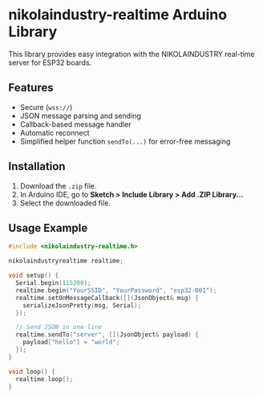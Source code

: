 # nikolaindustry-realtime Arduino Library

This library provides easy integration with the NIKOLAINDUSTRY real-time server for ESP32 boards.

## Features
- Secure (`wss://`)
- JSON message parsing and sending
- Callback-based message handler
- Automatic reconnect
- Simplified helper function `sendTo(...)` for error-free messaging

## Installation
1. Download the `.zip` file.
2. In Arduino IDE, go to **Sketch > Include Library > Add .ZIP Library...**
3. Select the downloaded file.

## Usage Example
```cpp
#include <nikolaindustry-realtime.h>

nikolaindustryrealtime realtime;

void setup() {
  Serial.begin(115200);
  realtime.begin("YourSSID", "YourPassword", "esp32-001");
  realtime.setOnMessageCallback([](JsonObject& msg) {
    serializeJsonPretty(msg, Serial);
  });

  // Send JSON in one line
  realtime.sendTo("server", [](JsonObject& payload) {
    payload["hello"] = "world";
  });
}

void loop() {
  realtime.loop();
}
```
